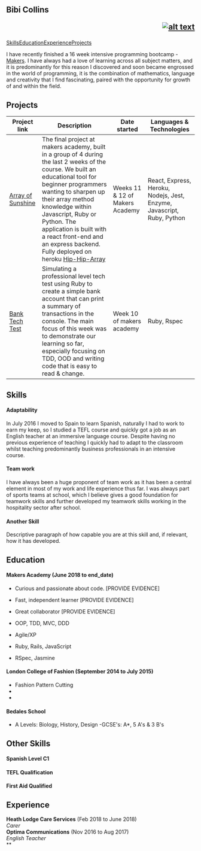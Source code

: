 ## Bibi Collins                                                                 <p align="right">[![alt text][1.1]][1]
[Skills](#skills)[Education](#education)[Experience](#experience)[Projects](#projects)    


[1.1]: https://imgur.com/CIIhdq0.png

[1]: https://www.linkedin.com/in/bibi-collins-a51b48136/

I have recently finished a 16 week intensive programming bootcamp - [Makers](https://makers.tech/).
I have always had a love of learning across all subject matters, and it is predominantly for this reason I discovered and soon became engrossed in the world of programming, it is the combination of mathematics, language and creativity that I find fascinating, paired with the opportunity for growth of and within the field.

## Projects
| Project link | Description | Date started | Languages & Technologies | 
|--------------|-------------|--------------|--------------------------|
| [Array of Sunshine](https://github.com/bibicollins/array_of_sunshine) | The final project at makers academy, built in a group of 4 during the last 2 weeks of the course. We built an educational tool for beginner programmers wanting to sharpen up their array method knowledge within Javascript, Ruby or Python. The application is built with a react front-end and an express backend. Fully deployed on heroku [Hip-Hip-Array](https://hip-hip-array.herokuapp.com/) | Weeks 11 & 12 of Makers Academy | React, Express, Heroku, Nodejs, Jest, Enzyme, Javascript, Ruby, Python | 
| [Bank Tech Test](https://github.com/bibicollins/Bank_tech_test) | Simulating a professional level tech test using Ruby to create a simple bank account that can print a summary of transactions in the console. The main focus of this week was to demonstrate our learning so far, especially focusing on TDD, OOD and writing code that is easy to read & change.  | Week 10 of makers academy | Ruby, Rspec | 


## Skills

#### Adaptability
In July 2016 I moved to Spain to learn Spanish, naturally I had to work to earn my keep, so I studied a TEFL course and quickly got a job as an English teacher at an immersive language course. Despite having no previous experience of teaching I quickly had to adapt to the classroom whilst teaching predominantly business professionals in an intensive course.

#### Team work
I have always been a huge proponent of team work as it has been a central element in most of my work and life experience thus far. I was always part of sports teams at school, which I believe gives a good foundation for teamwork skills and further developed my teamwork skills working in the hospitality sector after school.


#### Another Skill

Descriptive paragraph of how capable you are at this skill and, if relevant, how it has developed.


## Education

#### Makers Academy (June 2018 to end_date)

- Curious and passionate about code. [PROVIDE EVIDENCE]
- Fast, independent learner [PROVIDE EVIDENCE]
- Great collaborator [PROVIDE EVIDENCE]

- OOP, TDD, MVC, DDD
- Agile/XP
- Ruby, Rails, JavaScript
- RSpec, Jasmine

#### London College of Fashion (September 2014 to July 2015)

- Fashion Pattern Cutting
-
-
#### Bedales School
- A Levels: Biology, History, Design
-GCSE's: A*, 5 A's & 3 B's


## Other Skills

#### Spanish Level C1
#### TEFL Qualification
#### First Aid Qualified
####




## Experience

**Heath Lodge Care Services** (Feb 2018 to June 2018)    
*Carer*  
**Optima Communications** (Nov 2016 to Aug 2017)   
*English Teacher*  
**

